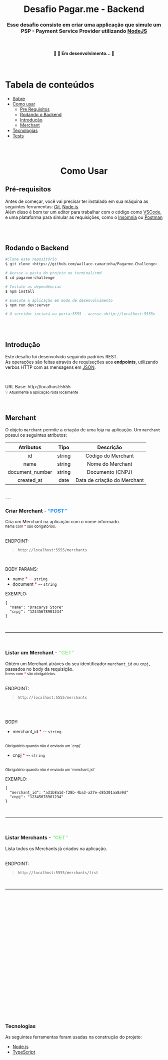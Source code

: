 <h1 align="center">Desafio Pagar.me - Backend</h1>

<h3 align="center">
  Esse desafio consiste em criar uma applicação que simule um <strong>PSP - Payment Service Provider</strong> utilizando <a href="https://nodejs.org/en/">NodeJS</a>
</h3>
<br>
<h4 align="center">
	🚧   🚀 Em desenvolvimento...  🚧
</h4>
<br>

Tabela de conteúdos
=================
<!--ts-->
   * [Sobre](#Sobre)
   * [Como usar](#como-usar)
      * [Pre Requisitos](#pre-requisitos)
      * [Rodando o Backend](#rodando-o-backend)
      * [Introdução](#introdução)
      * [Merchant](#merchant)
   * [Tecnologias](#tecnologias)
   * [Tests](#testes)
<!--te-->
<br>
<br>

<!-- <h1 align="center">Sobre</h1> -->


<h1 align="center">Como Usar</h1>

## Pré-requisitos

Antes de começar, você vai precisar ter instalado em sua máquina as seguintes ferramentas:
[Git](https://git-scm.com), [Node.js](https://nodejs.org/en/).
<br>
Além disso é bom ter um editor para trabalhar com o código como [VSCode](https://code.visualstudio.com/), e uma plataforma para simular as requisições, como o [Insomnia](https://insomnia.rest/download) ou [Postman](https://www.postman.com/downloads/)

<!-- Você pode utilizar este arquivo do Insomnia com as requisições utilizadas em desenvolvimento: download -->

<br>
<br>

## Rodando o Backend

```bash
#Clone este repositório
$ git clone <https://github.com/wallace-camarinha/Pagarme-Challenge>

# Acesse a pasta do projeto no terminal/cmd
$ cd pagarme-challenge

# Instale as dependências
$ npm install

# Execute a aplicação em modo de desenvolvimento
$ npm run dev:server

# O servidor inciará na porta:5555 - acesse <http://localhost:5555>
```

<br>
<br>

## Introdução

Este desafio foi desenvolvido seguindo padrões REST.
<br>
As operações são feitas através de requiseções aos <strong>endpoints</strong>, utilizando verbos HTTP com as mensagens em [JSON](http://www.json.org/).

<br>

URL Base: http://localhost:5555
<br>
💡<small> Atualmente a aplicação roda localmente</small>

<br>

## Merchant
O objeto ```merchant``` permite a criação de uma loja na aplicação. Um ```merchant``` possui os seguintes atributos:


|    Atributos    |      Tipo     |           Descrição         |
|:---------------:|:-------------:|:---------------------------:|
|         id      |     string    |     Código do Merchant      |
|        name     |     string    |       Nome do Merchant      |
| document_number |     string    |       Documento (CNPJ)      |
|    created_at   |      date     | Data de criação do Merchant |
<br>
---

<br>

<h3>Criar Merchant - <q style="color:DodgerBlue">POST</q></h3>
Cria um Merchant na aplicação com o nome informado.
<br>
<small>Items com <a style="color:red">*</a> são obrigatórios.</small>
<br>
<br>

ENDPOINT:

>`http://localhost:5555/merchants`

<br>

BODY PARAMS:
<br>

* name <a style="color:red">*</a> -- `string`
* document <a style="color:red">*</a> -- `string`

EXEMPLO:

    {
      "name": "Dracarys Store"
      "cnpj": "12345678901234"
    }
<br>

---
<br>

<h3>Listar um Merchant - <q style="color:LightGreen">GET</q></h3>

Obtém um Merchant atráves do seu identificador `merchant_id` ou `cnpj`, passados no body da requisição.
<br>
<small>Items com <a style="color:red">*</a> são obrigatórios.</small>
<br>
<br>

ENDPOINT:

>`http://localhost:5555/merchants`
<br>

<br>

BODY:
<br>

* merchant_id <a style="color:red">*</a> -- `string`
</br>
<small>Obrigatório quando não é enviado um `cnpj`</small>

* cnpj <a style="color:red">*</a> -- `string`
</br>
<small>Obrigatório quando não é enviado um `merchant_id`</small>


EXEMPLO:

    {
      "merchant_id": "a31b8a1d-f28b-4ba3-a27e-d85301aa8a9d"
      "cnpj": "12345678901234"
    }

<br>

---
<br>

<h3>Listar Merchants - <q style="color:LightGreen">GET</q></h3>

Lista todos os Merchants já criados na aplicação.
<br>
<br>

ENDPOINT:

>`http://localhost:5555/merchants/list`
<br>

---

















<br>
<br>
<br>
<br>
<br>
<br>
<br>
<br>
<br>
<br>
<br>
<br>
<br>
<br>
<br>
<br>
<br>
<br>
<br>
<br>
<br>
<br>
<br>


### Tecnologias

As seguintes ferramentas foram usadas na construção do projeto:

- [Node.js](https://nodejs.org/en/)
- [TypeScript](https://www.typescriptlang.org/)
